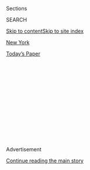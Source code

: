 <div id="app">

<div>

<div>

<div>

<div class="NYTAppHideMasthead css-1q2w90k e1suatyy0">

<div class="section css-ui9rw0 e1suatyy2">

<div class="css-eph4ug er09x8g0">

<div class="css-6n7j50">

</div>

<span class="css-1dv1kvn">Sections</span>

<div class="css-10488qs">

<span class="css-1dv1kvn">SEARCH</span>

</div>

[Skip to content](#site-content)[Skip to site index](#site-index)

</div>

<div id="masthead-section-label" class="css-1wr3we4 eaxe0e00">

[New
York](https://www.nytimes3xbfgragh.onion/section/nyregion)

</div>

<div class="css-10698na e1huz5gh0">

</div>

</div>

<div id="masthead-bar-one" class="section hasLinks css-15hmgas e1csuq9d3">

<div class="css-uqyvli e1csuq9d0">

</div>

<div class="css-1uqjmks e1csuq9d1">

</div>

<div class="css-9e9ivx">

[](https://myaccount.nytimes3xbfgragh.onion/auth/login?response_type=cookie&client_id=vi)

</div>

<div class="css-1bvtpon e1csuq9d2">

[Today’s
Paper](https://www.nytimes3xbfgragh.onion/section/todayspaper)

</div>

</div>

</div>

</div>

<div data-aria-hidden="false">

<div id="site-content" data-role="main">

<div>

<div class="css-1aor85t" style="opacity:0.000000001;z-index:-1;visibility:hidden">

<div class="css-1hqnpie">

<div class="css-epjblv">

<span class="css-17xtcya">[New
York](/section/nyregion)</span><span class="css-x15j1o">|</span><span class="css-fwqvlz">N.Y.
Planned Parenthood’s C.E.O. Is Ousted After Staff
Complaints</span>

</div>

<div class="css-k008qs">

<div class="css-1iwv8en">

<span class="css-18z7m18"></span>

<div>

</div>

</div>

<span class="css-1n6z4y">https://nyti.ms/2ZgupyX</span>

<div class="css-1705lsu">

<div class="css-4xjgmj">

<div class="css-4skfbu" data-role="toolbar" data-aria-label="Social Media Share buttons, Save button, and Comments Panel with current comment count" data-testid="share-tools">

  - 
  - 
  - 
  - 
    
    <div class="css-6n7j50">
    
    </div>

  - 

</div>

</div>

</div>

</div>

</div>

</div>

<div id="NYT_TOP_BANNER_REGION" class="css-13pd83m">

</div>

<div id="top-wrapper" class="css-1sy8kpn">

<div id="top-slug" class="css-l9onyx">

Advertisement

</div>

[Continue reading the main
story](#after-top)

<div class="ad top-wrapper" style="text-align:center;height:100%;display:block;min-height:250px">

<div id="top" class="place-ad" data-position="top" data-size-key="top">

</div>

</div>

<div id="after-top">

</div>

</div>

<div>

<div id="sponsor-wrapper" class="css-1hyfx7x">

<div id="sponsor-slug" class="css-19vbshk">

Supported by

</div>

[Continue reading the main
story](#after-sponsor)

<div id="sponsor" class="ad sponsor-wrapper" style="text-align:center;height:100%;display:block">

</div>

<div id="after-sponsor">

</div>

</div>

<div class="css-186x18t">

</div>

<div class="css-1vkm6nb ehdk2mb0">

# N.Y. Planned Parenthood’s C.E.O. Is Ousted After Staff Complaints

</div>

Laura McQuade was accused of berating employees and treating black
workers unfairly as she guided the organization through a merger.

<div class="css-79elbk" data-testid="photoviewer-wrapper">

<div class="css-z3e15g" data-testid="photoviewer-wrapper-hidden">

</div>

<div class="css-1a48zt4 ehw59r15" data-testid="photoviewer-children">

![<span class="css-16f3y1r e13ogyst0" data-aria-hidden="true">Laura
McQuade at a Planned Parenthood charity gala in May 2019. She was ousted
as chief executive of the Greater New York chapter following complaints
from
workers.</span><span class="css-cnj6d5 e1z0qqy90" itemprop="copyrightHolder"><span class="css-1ly73wi e1tej78p0">Credit...</span><span><span>Krista
Schlueter for The New York
Times</span></span></span>](https://static01.graylady3jvrrxbe.onion/images/2020/06/23/nyregion/23nyplannedparenthood/merlin_154278018_4e282f36-5587-41e0-9ff9-ad3c527e324c-articleLarge.jpg?quality=75&auto=webp&disable=upscale)

</div>

</div>

<div class="css-18e8msd">

<div class="css-vp77d3 epjyd6m0">

<div class="css-hus3qt ey68jwv0" data-aria-hidden="true">

[![Sharon
Otterman](https://static01.graylady3jvrrxbe.onion/images/2018/06/14/multimedia/author-sharon-otterman/author-sharon-otterman-thumbLarge.png
"Sharon Otterman")](https://www.nytimes3xbfgragh.onion/by/sharon-otterman)

</div>

<div class="css-1baulvz">

By [<span class="css-1baulvz last-byline" itemprop="name">Sharon
Otterman</span>](https://www.nytimes3xbfgragh.onion/by/sharon-otterman)

</div>

</div>

  - 
    
    <div class="css-ld3wwf e16638kd2">
    
    June 23,
    2020
    
    </div>

  - 
    
    <div class="css-4xjgmj">
    
    <div class="css-d8bdto" data-role="toolbar" data-aria-label="Social Media Share buttons, Save button, and Comments Panel with current comment count" data-testid="share-tools">
    
      - 
      - 
      - 
      - 
        
        <div class="css-6n7j50">
        
        </div>
    
      - 
    
    </div>
    
    </div>

</div>

</div>

<div class="section meteredContent css-1r7ky0e" name="articleBody" itemprop="articleBody">

<div class="css-1fanzo5 StoryBodyCompanionColumn">

<div class="css-53u6y8">

Facing mounting complaints about abusive behavior and unfair treatment
of black staff members, the chief executive of [Planned Parenthood of
Greater New
York](https://www.nytimes3xbfgragh.onion/2020/07/21/nyregion/planned-parenthood-margaret-sanger-eugenics.html),
Laura McQuade, has been ousted from her job.

The organization’s board of directors had supported Ms. McQuade as
recently as [last
week](https://saveppgny.files.wordpress.com/2020/06/ppgny-board-statement-6-19-20.pdf).
On Tuesday, however, the group reversed course, sending an email to
staff members saying the board had “parted ways” with her the previous
day.

The move came after hundreds of former and current employees signed [a
series of public letters](https://saveppgny.wordpress.com/) over the
past week faulting Ms. McQuade for what they said was an autocratic,
abusive leadership style ill-suited to any organization, let alone one
known for its progressive credentials.

The letters accused Ms. McQuade of berating and humiliating employees;
presiding over a system that paid black staff members unequally and kept
them from advancing in their careers; and supporting layoffs and
furloughs for nearly a third of the organization’s employees amid the
Covid-19 crisis without cutting her own pay or that of other top
officials.<span class="css-8l6xbc evw5hdy0"> </span>

</div>

</div>

<div class="css-1fanzo5 StoryBodyCompanionColumn">

<div class="css-53u6y8">

Writing under the name Save Planned Parenthood Greater New York, the
current and former employees also accused Ms. McQuade of squandering a
financial surplus and steering a call-center contract to a former
Planned Parenthood executive whom the group described
as<span class="css-8l6xbc evw5hdy0"> </span>a friend of Ms. McQuade’s.

“We reject what we view as McQuade’s Trumpian leadership style,” one of
the letters said, comparing Ms. McQuade to the president, “and envision
a Planned Parenthood where all our staff, in particular our black and
other staff of color, are honored for their expertise and included in
the decision-making process.”

Ms. McQuade, in an interview on Tuesday, called the allegations against
her false, but she said that “this is not the time to refute them.”

“I feel nothing but good will toward the organization and I want them to
succeed,” she said. “The work that we have undertaken over the last
three years together has been some of the most important work of my
life.”

A statement from the organization sought both to acknowledge Ms.
McQuade’s efforts and to move on.

“During Laura’s tenure, PPGNY made some important operational changes,”
the organization said in the statement. “But growing concerns raised by
our staff made her continued leadership untenable.”

</div>

</div>

<div class="css-1fanzo5 StoryBodyCompanionColumn">

<div class="css-53u6y8">

”Our employees are on the front lines of some of the most critical
health care work in the country,” the statement continued, “and we
recognize we must make some changes to ensure our clinicians and center
staff continue to feel supported in meeting the needs of all patients.”

Planned Parenthood of Greater New York, which formed in January when
five chapters in the state merged, had around 900 employees as of early
this year, making it the largest affiliate of Planned Parenthood, the
national reproductive rights, abortion provider and service
organization.

In the email to staff members, the organization said it would be run by
a group of senior officials while it conducted a search for a new
leader.

Before the merger, Ms. McQuade was the chief executive of Planned
Parenthood of New York City, a job she took in 2017 after [leading
Planned Parenthood Great
Plains](https://www.columbiamissourian.com/news/local/head-of-planned-parenthood-great-plains-leaving-job-for-new-york-city-position/article_6adb5a52-4c91-11e7-bbbf-436af5c66724.html),
an affiliate that served Arkansas, Kansas, Missouri, and Oklahoma.

The open letters, signed by at least 350 current and former employees,
included a litany of concerns. Topping the list were complaints about
the harsh way that Ms. McQuade interacted with employees.

“Dozens of staff members have witnessed McQuade yell, berate, slam her
fists, verbally abuse, humiliate, and bully employees, often brutally
shaming staff members in internal meetings in front of their
colleagues,” one letter stated.

“People could hear her down the hallway screaming and berating people,”
said a current New York staff member, who, like nearly all of those who
signed the letters, did so using initials and spoke anonymously for fear
of retaliation.

</div>

</div>

<div class="css-1fanzo5 StoryBodyCompanionColumn">

<div class="css-53u6y8">

The complaints about Ms. McQuade came during a period of consolidation
for the organization that included changes some staff members opposed
strongly.

After she was hired in 2017, Ms. McQuade spearheaded multiple changes,
including lengthening clinic hours to 9 p.m., ending a popular practice
of giving employees who work on Saturday the day off on holiday weekends
and demanding higher patient-visit numbers and greater efficiency,
according to
[letters](https://saveppgny.files.wordpress.com/2020/06/march-2019-staff-to-board.pdf)sent
to the board last year.

In a setting where sensitive sexual issues are discussed and abortions
are conducted, the pressure being exerted by Ms. McQuade was pushing
clinical staff “to rush through what is, at the end of the day, a very
sensitive clinical experience,” one letter stated.

To increase bargaining power with insurance companies and to streamline
the organization’s operations, she oversaw the merger of Planned
Parenthood New York City with the Nassau County, Mid-Hudson Valley,
Mohawk Hudson and the Southern Finger Lakes chapters.

But employees said she squandered a healthy surplus and made poor
financial decisions, including laying off all of the employees at the
organization’s internal call center, and giving the work to a group run
by another former Planned Parenthood executive, said the staff member
who spoke on the condition of anonymity.

The coronavirus outbreak brought matters to a head. In April, Ms.
McQuade announced layoffs and furloughs affecting 250 employees, and she
closed health centers in Queens and the Bronx even as they served
minority women who were disproportionately affected by the disease,
according to another [public
letter](https://saveppgny.wordpress.com/equity/) outlining staff
members’ concerns about equity.

Ms. McQuade, the letter [recounted](https://saveppgny.wordpress.com/),
said at a staff meeting in May that she did not support reducing her
salary or those of other senior staff members because **** “it would not
have let us keep the strongest people with us moving forward.”

</div>

</div>

<div class="css-1fanzo5 StoryBodyCompanionColumn">

<div class="css-53u6y8">

In 2018, the most recent tax year available, Ms. McQuade received
$428,000 in total compensation, public tax filings show.

Building on the push for organizations across the United States to
address issues of systemic racism, one of the letters said that racism
at the organization went well beyond Ms. McQuade, though it stated
things had worsened under her tenure.

“White and non-black employees are still given more pay and more
advancement opportunities than their black colleagues,” the letter said.

While the board defended Ms. McQuade and her record on racial equity in
a June 19 response,<span class="css-8l6xbc evw5hdy0"> </span>it appeared
to rethink that stance after other Planned Parenthood leaders took
notice of the outrage.

[Robin Chappelle
Golston](https://saveppgny.files.wordpress.com/2020/06/ppesa-letter.jpeg),
the president and chief executive of Planned Parenthood Empire State
Acts, the lobbying organization for the state's Planned Parenthood
chapters, said in a letter of support that she had “witnessed the
aggressive and disrespectful attitude of PPGNY leadership toward my
colleagues and experienced it myself.”

In a [separate
statement](https://www.plannedparenthood.org/about-us/newsroom/press-releases/ppfa-statement-on-open-letters-from-affiliate-staff),
Alexis McGill Johnson, the acting president and chief executive of
Planned Parenthood Federation of America, expressed her support for the
staff uprising.

“The allegations are serious,” she wrote, “and we expect the Planned
Parenthood Greater New York board of directors to hold themselves
accountable to their mission and values.”

</div>

</div>

</div>

<div>

</div>

<div>

</div>

<div>

</div>

<div>

<div id="bottom-wrapper" class="css-1ede5it">

<div id="bottom-slug" class="css-l9onyx">

Advertisement

</div>

[Continue reading the main
story](#after-bottom)

<div id="bottom" class="ad bottom-wrapper" style="text-align:center;height:100%;display:block;min-height:90px">

</div>

<div id="after-bottom">

</div>

</div>

</div>

</div>

</div>

## Site Index

<div>

</div>

## Site Information Navigation

  - [© <span>2020</span> <span>The New York Times
    Company</span>](https://help.nytimes3xbfgragh.onion/hc/en-us/articles/115014792127-Copyright-notice)

<!-- end list -->

  - [NYTCo](https://www.nytco.com/)
  - [Contact
    Us](https://help.nytimes3xbfgragh.onion/hc/en-us/articles/115015385887-Contact-Us)
  - [Work with us](https://www.nytco.com/careers/)
  - [Advertise](https://nytmediakit.com/)
  - [T Brand Studio](http://www.tbrandstudio.com/)
  - [Your Ad
    Choices](https://www.nytimes3xbfgragh.onion/privacy/cookie-policy#how-do-i-manage-trackers)
  - [Privacy](https://www.nytimes3xbfgragh.onion/privacy)
  - [Terms of
    Service](https://help.nytimes3xbfgragh.onion/hc/en-us/articles/115014893428-Terms-of-service)
  - [Terms of
    Sale](https://help.nytimes3xbfgragh.onion/hc/en-us/articles/115014893968-Terms-of-sale)
  - [Site
    Map](https://spiderbites.nytimes3xbfgragh.onion)
  - [Help](https://help.nytimes3xbfgragh.onion/hc/en-us)
  - [Subscriptions](https://www.nytimes3xbfgragh.onion/subscription?campaignId=37WXW)

</div>

</div>

</div>

</div>
